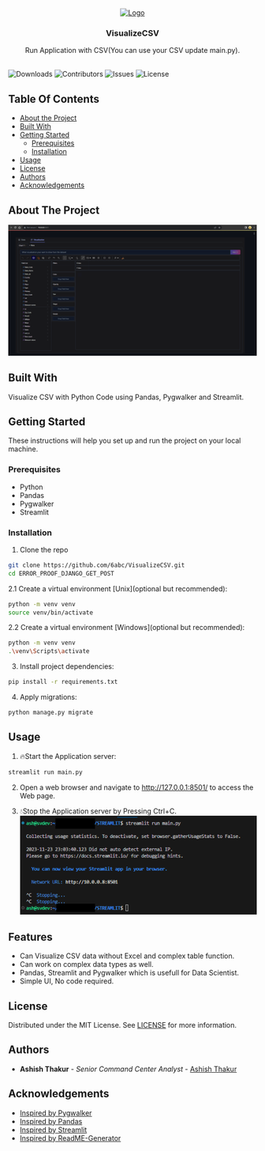 <br/>
<p align="center">
  <a href="https://github.com/6abc/ERROR_PROOF_DJANGO_GET_POST">
    <img src="https://avatars.githubusercontent.com/u/97246854?v=4" alt="Logo" width="80" height="80">
  </a>

  <h3 align="center">VisualizeCSV</h3>

  <p align="center">
    Run Application with CSV(You can use your CSV update main.py).
    <br/>
    <br/>
  </p>
</p>

![Downloads](https://img.shields.io/github/downloads/6abc/VisualizeCSV/total) ![Contributors](https://img.shields.io/github/contributors/6abc/VisualizeCSV?color=dark-green) ![Issues](https://img.shields.io/github/issues/6abc/VisualizeCSV) ![License](https://img.shields.io/github/license/6abc/VisualizeCSV) 

## Table Of Contents

* [About the Project](#about-the-project)
* [Built With](#built-with)
* [Getting Started](#getting-started)
  * [Prerequisites](#prerequisites)
  * [Installation](#installation)
* [Usage](#usage)
* [License](#license)
* [Authors](#authors)
* [Acknowledgements](#acknowledgements)

## About The Project

![Screen Shot](https://raw.githubusercontent.com/6abc/VisualizeCSV/main/steamlit.png)

## Built With

Visualize CSV with Python Code using Pandas, Pygwalker and Streamlit.

## Getting Started

These instructions will help you set up and run the project on your local machine.

### Prerequisites

* Python
* Pandas
* Pygwalker
* Streamlit

### Installation

1. Clone the repo

```sh
git clone https://github.com/6abc/VisualizeCSV.git
cd ERROR_PROOF_DJANGO_GET_POST
```

2.1 Create a virtual environment [Unix](optional but recommended):

```sh
python -m venv venv
source venv/bin/activate
```

2.2 Create a virtual environment [Windows](optional but recommended):

```sh
python -m venv venv
.\venv\Scripts\activate
```

3. Install project dependencies:
```sh
pip install -r requirements.txt
```

4. Apply migrations:
```sh
python manage.py migrate
```

## Usage

1. 🔥Start the Application server:
```sh
streamlit run main.py
```
2. Open a web browser and navigate to http://127.0.0.1:8501/ to access the Web page.

3. 💧Stop the Application server by Pressing Ctrl+C.
![Screen Shot](https://raw.githubusercontent.com/6abc/VisualizeCSV/main/stop.png)

## Features
* Can Visualize CSV data without Excel and complex table function.
* Can work on complex data types as well.
* Pandas, Streamlit and Pygwalker which is usefull for Data Scientist.
* Simple UI, No code required.

## License

Distributed under the MIT License. See [LICENSE](https://github.com/6abc/VisualizeCSV/blob/main/LICENSE) for more information.

## Authors

* **Ashish Thakur** - *Senior Command Center Analyst* - [Ashish Thakur](https://github.com/6abc)

## Acknowledgements
* [Inspired by Pygwalker](https://github.com/Kanaries/pygwalker)
* [Inspired by Pandas](https://pandas.pydata.org/)
* [Inspired by Streamlit](https://streamlit.io/)
* [Inspired by ReadME-Generator](https://readme.shaankhan.dev/)
